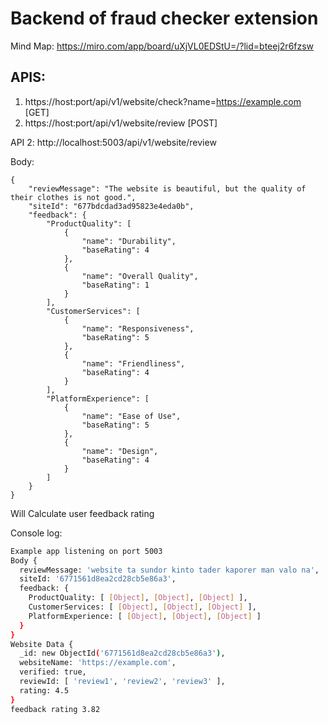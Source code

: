 # Backend of fraud checker extension

Mind Map: https://miro.com/app/board/uXjVL0EDStU=/?lid=bteej2r6fzsw

## APIS:

1. https://host:port/api/v1/website/check?name=https://example.com [GET]
2. https://host:port/api/v1/website/review [POST]

API 2: http://localhost:5003/api/v1/website/review

Body:

```
{
    "reviewMessage": "The website is beautiful, but the quality of their clothes is not good.",
    "siteId": "677bdcdad3ad95823e4eda0b",
    "feedback": {
        "ProductQuality": [
            {
                "name": "Durability",
                "baseRating": 4
            },
            {
                "name": "Overall Quality",
                "baseRating": 1
            }
        ],
        "CustomerServices": [
            {
                "name": "Responsiveness",
                "baseRating": 5
            },
            {
                "name": "Friendliness",
                "baseRating": 4
            }
        ],
        "PlatformExperience": [
            {
                "name": "Ease of Use",
                "baseRating": 5
            },
            {
                "name": "Design",
                "baseRating": 4
            }
        ]
    }
}
```

Will Calculate user feedback rating

Console log:

```sh
Example app listening on port 5003
Body {
  reviewMessage: 'website ta sundor kinto tader kaporer man valo na',
  siteId: '6771561d8ea2cd28cb5e86a3',
  feedback: {
    ProductQuality: [ [Object], [Object], [Object] ],
    CustomerServices: [ [Object], [Object], [Object] ],
    PlatformExperience: [ [Object], [Object], [Object] ]
  }
}
Website Data {
  _id: new ObjectId('6771561d8ea2cd28cb5e86a3'),
  websiteName: 'https://example.com',
  verified: true,
  reviewId: [ 'review1', 'review2', 'review3' ],
  rating: 4.5
}
feedback rating 3.82
```

